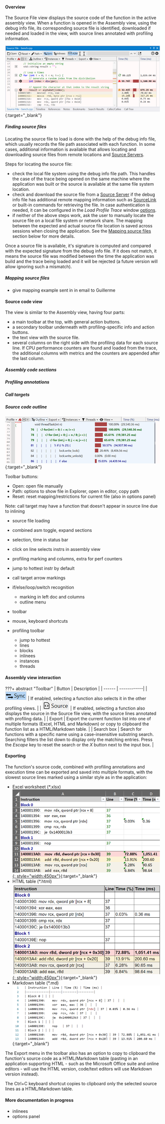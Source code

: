 #### Overview

The Source File view displays the source code of the function in the active assembly view. When a function is opened in the Assembly view, using the debug info file, its corresponding source file is identified, downloaded if needed and loaded in the view, with source lines annotated with profiling information.

[![Profiling UI screenshot](img/source-view_1109x476.png)](img/source-view_1109x476.png){:target="_blank"}

##### Finding source files

Locating the source file to load is done with the help of the debug info file, which usually records the file path associated with each function. In some cases, additional information is available that allows locating and downloading source files from remote locations and [Source Servers](https://learn.microsoft.com/en-us/windows/win32/debug/source-server-and-source-indexing).

Steps for locating the source file:  

- check the local file system using the debug info file path. This handles the case of the trace being opened on the same machine where the application was built or the source is available at the same file system location.
- check and download the source file from a [Source Server](https://learn.microsoft.com/en-us/windows/win32/debug/source-server-and-source-indexing) if the debug info file has additional remote mapping information such as  [SourceLink](https://github.com/dotnet/sourcelink) or built-in commands for retrieving the file. In case authentication is needed, it can be configured in the *Load Profile Trace* window [options](trace-loading.md#authentication).
- if neither of the above steps work, ask the user to manually locate the source file on a local file system or network share. The mapping between the expected and actual source file location is saved across sessions when closing the application. See the [Mapping source files](#mapping-source-files) section below for more details.

Once a source file is available, it's signature is computed and compared with the expected signature from the debug info file. If it does not match, it means the source file was modified between the time the application was build and the trace being loaded and it will be rejected (a future version will allow ignoring such a mismatch).

##### Mapping source files

- give mapping example sent in in email to Guillerme

#### Source code view

The view is similar to the Assembly view, having four parts:  

- a main toolbar at the top, with general action buttons.
- a secondary toolbar underneath with profiling-specific info and action buttons.
- the text view with the source file.
- several columns on the right side with the profiling data for each source line. If CPU performance counters are found and loaded from the trace, the additional columns with metrics and the counters are appended after the last column.  

##### Assembly code sections


##### Profiling annotations

##### Call targets

##### Source code outline


[![Profiling UI screenshot](img/source-outline_953_289.png)](img/source-outline_953_289.png){:target="_blank"}

Toolbar buttons:
- Open: open file manually
- Path: options to show file in Explorer, open in editor, copy path
- Reset: reset mapping/restrictions for current file (also in options panel)


Note: call target may have a function that doesn't appear in source line due to inlining

- source file loading
- combined asm toggle, expand sections
- selection, time in status bar
- click on line selects instrs in assembly view

- profiling marking and columns, extra for perf counters
- jump to hottest instr by default

- call target arrow markings
- if/else/loop/switch recognition
  - marking in left doc and columns
  - outline menu

- toolbar
- mouse, keyboard shortcuts
- profiling toolbar
  - jump to hottest
  - lines
  - blocks
  - inlinees
  - instances
  - threads

#### Assembly view interaction

???+ abstract "Toolbar"
    | Button | Description |
    | ------ | ------------|
    | ![](img/flame-graph-toolbar-sync.png) | If enabled, selecting a function also selects it in the other profiling views. |
    | ![](img/flame-graph-toolbar-source.png) | If enabled, selecting a function also displays the source in the Source file view, with the source lines annotated with profiling data. |
    | Export | Export the current function list into one of multiple formats (Excel, HTML and Markdown) or copy to clipboard the function list as  a HTML/Markdown table. |
    | Search box | Search for functions with a specific name using a case-insensitive substring search. Searching filters the list down to display only the matching entries. Press the *Escape* key to reset the search or the *X* button next to the input box. |

#### Exporting

The function's source code, combined with profiling annotations and execution time can be exported and saved into multiple formats, with the slowest source lines marked using a similar style as in the application:

- Excel worksheet (*.xlsx)  
  [![Profiling UI screenshot](img/assembly-export-excel_780x441.png){: style="width:450px"}](img/assembly-export-excel_780x441.png){:target="_blank"}
- HTML table (*.html)  
  [![Profiling UI screenshot](img/assembly-export-html_721x536.png){: style="width:450px"}](img/summary-export-html_1209x287.png){:target="_blank"}
- Markdown table (*.md)  
  [![Profiling UI screenshot](img/assembly-export-markdown_984x365.png)](img/assembly-export-markdown_984x365.png){:target="_blank"}

The Export menu in the toolbar also has an option to copy to clipboard the function's source code as a HTML/Markdown table (pasting in an application supporting HTML - such as the Microsoft Office suite and online editors - will use the HTML version, code/text editors will use Markdown version instead).  

The Ctrl+C keyboard shortcut copies to clipboard only the selected source lines as a HTML/Markdown table.

#### More documentation in progress
- inlinees
- options panel